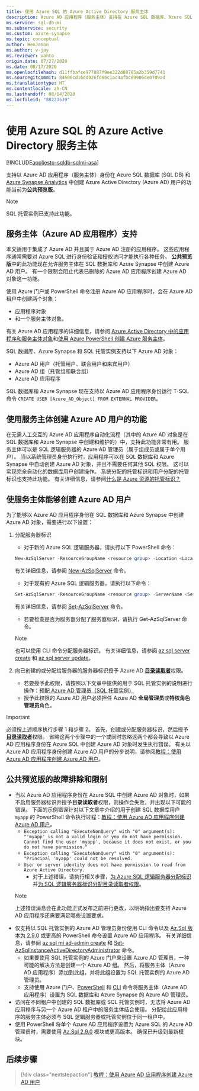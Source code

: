 ```yaml
---
title: 使用 Azure SQL 的 Azure Active Directory 服务主体
description: Azure AD 应用程序（服务主体）支持在 Azure SQL 数据库、Azure SQL 托管实例和 Azure Synapse Analytics 中创建 Azure AD 用户
ms.service: sql-db-mi
ms.subservice: security
ms.custom: azure-synapse
ms.topic: conceptual
author: WenJason
ms.author: v-jay
ms.reviewer: vanto
origin.date: 07/27/2020
ms.date: 08/17/2020
ms.openlocfilehash: d11ffbafce977887f9ee322d88785a2b359d7741
ms.sourcegitcommit: 84606cd16dd026fd66c1ac4afbc89906de0709ad
ms.translationtype: HT
ms.contentlocale: zh-CN
ms.lasthandoff: 08/14/2020
ms.locfileid: "88223539"
---
```

# <a name="azure-active-directory-service-principal-with-azure-sql"></a>使用 Azure SQL 的 Azure Active Directory 服务主体

[!INCLUDE[appliesto-sqldb-sqlmi-asa](../includes/appliesto-sqldb-sqlmi-asa.md)]

支持以 Azure AD 应用程序（服务主体）身份在 Azure SQL 数据库 (SQL DB) 和 [Azure Synapse Analytics](../../synapse-analytics/sql-data-warehouse/sql-data-warehouse-overview-what-is.md) 中创建 Azure Active Directory (Azure AD) 用户的功能当前为**公共预览版**。

> [!NOTE]
> SQL 托管实例已支持此功能。

## <a name="service-principal-azure-ad-applications-support"></a>服务主体（Azure AD 应用程序）支持

本文适用于集成了 Azure AD 并且属于 Azure AD 注册的应用程序。 这些应用程序通常需要对 Azure SQL 进行身份验证和授权访问才能执行各种任务。 **公共预览版**中的此功能现在允许服务主体在 SQL 数据库和 Azure Synapse 中创建 Azure AD 用户。 有一个限制会阻止代表已删除的 Azure AD 应用程序创建 Azure AD 对象这一功能。

使用 Azure 门户或 PowerShell 命令注册 Azure AD 应用程序时，会在 Azure AD 租户中创建两个对象：

- 应用程序对象
- 和一个服务主体对象。

有关 Azure AD 应用程序的详细信息，请参阅 [Azure Active Directory 中的应用程序和服务主体对象](../../active-directory/develop/app-objects-and-service-principals.md)和[使用 Azure PowerShell 创建 Azure 服务主体](https://docs.microsoft.com/powershell/azure/create-azure-service-principal-azureps?view=azps-4.2.0)。

SQL 数据库、Azure Synapse 和 SQL 托管实例支持以下 Azure AD 对象：

- Azure AD 用户（托管用户、联合用户和来宾用户）
- Azure AD 组（托管组和联合组）
-  Azure AD 应用程序 

SQL 数据库和 Azure Synapse 现在支持以 Azure AD 应用程序身份运行 T-SQL 命令 `CREATE USER [Azure_AD_Object] FROM EXTERNAL PROVIDER`。

## <a name="functionality-of-azure-ad-user-creation-using-service-principals"></a>使用服务主体创建 Azure AD 用户的功能

在无需人工交互的 Azure AD 应用程序自动化流程（其中的 Azure AD 对象是在 SQL 数据库和 Azure Synapse 中创建和维护的）中，支持此功能非常有用。 服务主体可以是 SQL 逻辑服务器的 Azure AD 管理员（属于组成员或属于单个用户）。 当以系统管理员身份执行时，应用程序可以在 SQL 数据库和 Azure Synapse 中自动创建 Azure AD 对象，并且不需要任何其他 SQL 权限。 这可以实现完全自动化的数据库用户创建操作。 系统分配的托管标识和用户分配的托管标识也支持此功能。 有关详细信息，请参阅[什么是 Azure 资源的托管标识？](../../active-directory/managed-identities-azure-resources/overview.md)

## <a name="enable-service-principals-to-create-azure-ad-users"></a>使服务主体能够创建 Azure AD 用户

为了能够以 Azure AD 应用程序身份在 SQL 数据库和 Azure Synapse 中创建 Azure AD 对象，需要进行以下设置：

1. 分配服务器标识
    - 对于新的 Azure SQL 逻辑服务器，请执行以下 PowerShell 命令：
    
    ```powershell
    New-AzSqlServer -ResourceGroupName <resource group> -Location <Location name> -ServerName <Server name> -ServerVersion "12.0" -SqlAdministratorCredentials (Get-Credential) -AssignIdentity
    ```

    有关详细信息，请参阅 [New-AzSqlServer](https://docs.microsoft.com/powershell/module/az.sql/new-azsqlserver) 命令。

    - 对于现有的 Azure SQL 逻辑服务器，请执行以下命令：
    
    ```powershell
    Set-AzSqlServer -ResourceGroupName <resource group> -ServerName <Server name> -AssignIdentity
    ```

    有关详细信息，请参阅 [Set-AzSqlServer](https://docs.microsoft.com/powershell/module/az.sql/set-azsqlserver) 命令。

    - 若要检查是否为服务器分配了服务器标识，请执行 Get-AzSqlServer 命令。

    > [!NOTE]
    > 也可以使用 CLI 命令分配服务器标识。 有关详细信息，请参阅 [az sql server create](/cli/sql/server?view=azure-cli-latest#az-sql-server-create) 和 [az sql server update](/cli/sql/server?view=azure-cli-latest#az-sql-server-update)。

2. 向已创建的或分配给服务器的服务器标识授予 Azure AD [**目录读取者**](../../active-directory/users-groups-roles/directory-assign-admin-roles.md#directory-readers)权限。
    - 若要授予此权限，请按照以下文章中提供的用于 SQL 托管实例的说明进行操作：[预配 Azure AD 管理员（SQL 托管实例）](authentication-aad-configure.md?tabs=azure-powershell#provision-azure-ad-admin-sql-managed-instance)
    - 授予此权限的 Azure AD 用户必须担任 Azure AD **全局管理员**或**特权角色管理员**角色。

> [!IMPORTANT]
> 必须按上述顺序执行步骤 1 和步骤 2。 首先，创建或分配服务器标识，然后授予[**目录读取者**](../../active-directory/users-groups-roles/directory-assign-admin-roles.md#directory-readers)权限。 省略这两个步骤中的一个或同时忽略这两个都会导致以 Azure AD 应用程序身份在 Azure SQL 中创建 Azure AD 对象时发生执行错误。 有关以 Azure AD 应用程序身份创建 Azure AD 用户的分步说明，请参阅[教程：使用 Azure AD 应用程序创建 Azure AD 用户](authentication-aad-service-principal-tutorial.md)。

## <a name="troubleshooting-and-limitations-for-public-preview"></a>公共预览版的故障排除和限制

- 当以 Azure AD 应用程序身份在 Azure SQL 中创建 Azure AD 对象时，如果不启用服务器标识并授予**目录读取者**权限，则操作会失败，并出现以下可能的错误。 下面的示例错误针对以下文章中介绍的用于创建 SQL 数据库用户 `myapp` 的 PowerShell 命令执行过程：[教程：使用 Azure AD 应用程序创建 Azure AD 用户](authentication-aad-service-principal-tutorial.md)。
    - `Exception calling "ExecuteNonQuery" with "0" argument(s): "'myapp' is not a valid login or you do not have permission. Cannot find the user 'myapp', because it does not exist, or you do not have permission."`
    - `Exception calling "ExecuteNonQuery" with "0" argument(s): "Principal 'myapp' could not be resolved.`
    - `User or server identity does not have permission to read from Azure Active Directory.`
      - 对于上述错误，请执行相关步骤，[为 Azure SQL 逻辑服务器分配标识](authentication-aad-service-principal-tutorial.md#assign-an-identity-to-the-azure-sql-logical-server)并[为 SQL 逻辑服务器标识分配目录读取者权限](authentication-aad-service-principal-tutorial.md#assign-directory-readers-permission-to-the-sql-logical-server-identity)。
    > [!NOTE]
    > 上述错误消息会在此功能正式发布之前进行更改，以明确指出要支持 Azure AD 应用程序还需要满足哪些设置要求。
- 仅支持以 SQL 托管实例的 Azure AD 管理员身份使用 CLI 命令以及 [Az.Sql 版本为 2.9.0](https://www.powershellgallery.com/packages/Az.Sql/2.9.0) 或更高的 PowerShell 命令设置 Azure AD 应用程序。 有关详细信息，请参阅 [az sql mi ad-admin create](/cli/sql/mi/ad-admin?view=azure-cli-latest#az-sql-mi-ad-admin-create) 和 [Set-AzSqlInstanceActiveDirectoryAdministrator](https://docs.microsoft.com/powershell/module/az.sql/set-azsqlinstanceactivedirectoryadministrator) 命令。 
    - 如果要使用 SQL 托管实例的 Azure 门户来设置 Azure AD 管理员，一种可能的解决方法是创建一个 Azure AD 组。 然后，将服务主体（Azure AD 应用程序）添加到此组，并将此组设置为 SQL 托管实例的 Azure AD 管理员。
    - 支持使用 Azure 门户、[PowerShell](authentication-aad-configure.md?tabs=azure-powershell#powershell-for-sql-database-and-azure-synapse) 和 [CLI](authentication-aad-configure.md?tabs=azure-cli#powershell-for-sql-database-and-azure-synapse) 命令将服务主体（Azure AD 应用程序）设置为 SQL 数据库和 Azure Synapse 的 Azure AD 管理员。
- 访问在不同租户中创建的 SQL 数据库或 SQL 托管实例时，无法将 Azure AD 应用程序与另一个 Azure AD 租户中的服务主体结合使用。 分配给此应用程序的服务主体必须与 SQL 逻辑服务器或托管实例位于同一租户中。
- 使用 PowerShell 将单个 Azure AD 应用程序设置为 Azure SQL 的 Azure AD 管理员时，需要使用 [Az.Sql 2.9.0](https://www.powershellgallery.com/packages/Az.Sql/2.9.0) 模块或更高版本。 确保已升级到最新模块。

## <a name="next-steps"></a>后续步骤

> [!div class="nextstepaction"]
> [教程：使用 Azure AD 应用程序创建 Azure AD 用户](authentication-aad-service-principal-tutorial.md)


